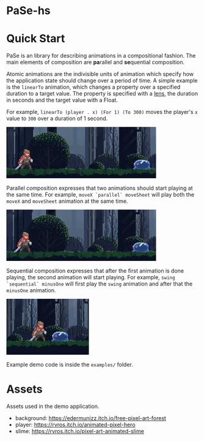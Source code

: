 # PaSe-hs

# Quick Start

PaSe is an library for describing animations in a compositional fashion. The main elements of composition are **pa**rallel and **se**quential composition.

Atomic animations are the indivisible units of animation which specify how the application state should change over a period of time. A simple example is the `linearTo` animation, which changes a property over a specified duration to a target value. The property is specified with a [lens](https://hackage.haskell.org/package/lens-tutorial-1.0.4/docs/Control-Lens-Tutorial.html), the duration in seconds and the target value with a Float.

 For example, `linearTo (player . x) (For 1) (To 300)` moves the player's `x` value to `300` over a duration of 1 second.

![LinearTo](https://raw.githubusercontent.com/rubenpieters/PaSe-hs/master/pictures/linearto.gif)

Parallel composition expresses that two animations should start playing at the same time. For example, ``moveX `parallel` moveSheet`` will play both the `moveX` and `moveSheet` animation at the same time.

![Parallel](https://raw.githubusercontent.com/rubenpieters/PaSe-hs/master/pictures/parallel.gif)

Sequential composition expresses that after the first animation is done playing, the second animation will start playing. For example, ``swing `sequential` minusOne`` will first play the `swing` animation and after that the `minusOne` animation.

![Sequential](https://raw.githubusercontent.com/rubenpieters/PaSe-hs/master/pictures/sequential.gif)

Example demo code is inside the `examples/` folder.

# Assets

Assets used in the demo application.

- background: https://edermunizz.itch.io/free-pixel-art-forest
- player: https://rvros.itch.io/animated-pixel-hero
- slime: https://rvros.itch.io/pixel-art-animated-slime
